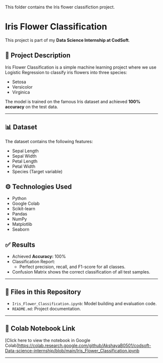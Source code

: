 This folder contains the Iris flower classifiction project.
# Iris Flower Classification

This project is part of my **Data Science Internship at CodSoft**.

## 📂 Project Description
Iris Flower Classification is a simple machine learning project where we use Logistic Regression to classify iris flowers into three species:
- Setosa
- Versicolor
- Virginica

The model is trained on the famous Iris dataset and achieved **100% accuracy** on the test data.

---

## 📊 Dataset
The dataset contains the following features:
- Sepal Length
- Sepal Width
- Petal Length
- Petal Width
- Species (Target variable)

## ⚙️ Technologies Used
- Python
- Google Colab
- Scikit-learn
- Pandas
- NumPy
- Matplotlib
- Seaborn

## ✅ Results
- Achieved **Accuracy:** 100%
- Classification Report:
  - Perfect precision, recall, and F1-score for all classes.
- Confusion Matrix shows the correct classification of all test samples.

---

## 📂 Files in this Repository
- `Iris_Flower_Classification.ipynb`: Model building and evaluation code.
- `README.md`: Project documentation.

---

## 🔗 Colab Notebook Link
[Click here to view the notebook in Google Colab]https://colab.research.google.com/github/AkshayaB0501/codsoft-Data-science-internship/blob/main/Iris_Flower_Classification.ipynb


---


